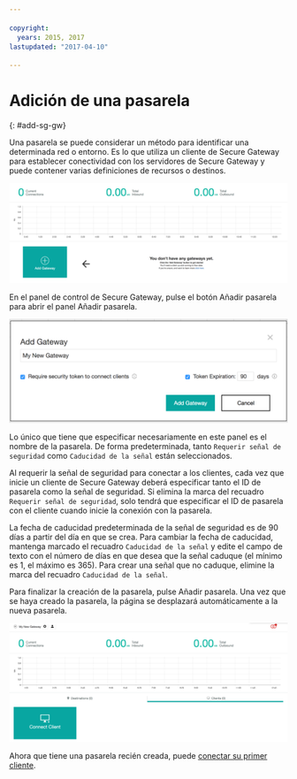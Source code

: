 ```yaml
---

copyright:
  years: 2015, 2017
lastupdated: "2017-04-10"

---
```


# Adición de una pasarela
{: #add-sg-gw}

Una pasarela se puede considerar un método para identificar una determinada red o entorno.  Es lo que utiliza un cliente de Secure Gateway para establecer conectividad con los servidores de Secure Gateway y puede contener varias definiciones de recursos o destinos.

![Panel de control de Secure Gateway](./images/newDashboard.png?raw=true "Panel de control de Secure Gateway")

En el panel de control de Secure Gateway, pulse el botón Añadir pasarela para abrir el panel Añadir pasarela.

![Añadir pasarela](./images/addGateway.png?raw=true "Añadir pasarela")

Lo único que tiene que especificar necesariamente en este panel es el nombre de la pasarela.  De forma predeterminada, tanto `Requerir señal de seguridad` como `Caducidad de la señal` están seleccionados.

Al requerir la señal de seguridad para conectar a los clientes, cada vez que inicie un cliente de Secure Gateway deberá especificar tanto el ID de pasarela como la señal de seguridad.  Si elimina la marca del recuadro `Requerir señal de seguridad`, solo tendrá que especificar el ID de pasarela con el cliente cuando inicie la conexión con la pasarela.

La fecha de caducidad predeterminada de la señal de seguridad es de 90 días a partir del día en que se crea.  Para cambiar la fecha de caducidad, mantenga marcado el recuadro `Caducidad de la señal` y edite el campo de texto con el número de días en que desea que la señal caduque (el mínimo es 1, el máximo es 365).  Para crear una señal que no caduque, elimine la marca del recuadro `Caducidad de la señal`.  

Para finalizar la creación de la pasarela, pulse Añadir pasarela.  Una vez que se haya creado la pasarela, la página se desplazará automáticamente a la nueva pasarela.

![Nueva pasarela](./images/newGateway.png?raw=true "Nueva pasarela")

Ahora que tiene una pasarela recién creada, puede [conectar su primer cliente](/docs/services/SecureGateway?topic=securegateway-add-client).
